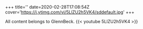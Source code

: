 +++
title=''
date=2020-02-28T17:08:54Z
cover='https://i.ytimg.com/vi/5LlZU2h5VK4/sddefault.jpg'
+++

All content belongs to GlennBeck.
{{< youtube 5LlZU2h5VK4 >}}
